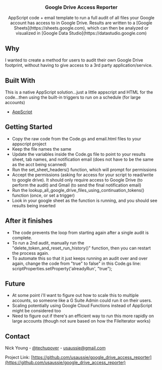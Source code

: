 <p align="center">

  <h3 align="center">Google Drive Access Reporter</h3>

  <p align="center">
    AppScript code + email template to run a full audit of all files your Google account has access to in Google Drive. Results are written to a [Google Sheets](https://sheets.google.com), which can then be analyzed or visualized in [Google Data Studio](https://datastudio.google.com)
  </p>
</p>


## Why

I wanted to create a method for users to audit their own Google Drive footprint, without having to give access to a 3rd party application/service.

## Built With
This is a native AppScript solution...just a little appscript and HTML for the code...then using the built-in triggers to run on a schedule (for large accounts)
* [AppScript](https://script.google.com)

## Getting Started

* Copy the raw code from the Code.gs and email.html files to your appscript project
* Keep the file names the same
* Update the variables inside the Code.gs file to point to your results sheet, tab names, and notification email (does not have to be the same as the acct being scanned)
* Run the set_sheet_headers() function, which will prompt for permissions
* Accept the permissions (asking for access for your script to read/write to google drive). It should only require access to Google Drive (to perform the audit) and Gmail (to send the final notification email)
* Run the lookup_all_google_drive_files_using_continuation_tokens() function (once, or set a trigger)
* Look in your google sheet as the function is running, and you should see results being inserted 

## After it finishes
* The code prevents the loop from starting again after a single audit is complete. 
* To run a 2nd audit, manually run the "delete_token_and_reset_run_history()" function, then you can restart the process again.
* To automate this so that it just keeps running an audit over and over again, change the code from "true" to false" in this Code.gs line: scriptProperties.setProperty('alreadyRun', "true");

<!-- FUTURE -->
## Future
* At some point i'll want to figure out how to scale this to multiple accounts, so someone like a G Suite Admin could run it on their users.
* Scaling potentially using Google Cloud Functions instead of AppScript might be considered too
* Need to figure out if there's an efficient way to run this more rapidly on large accounts (though not sure based on how the FileIterator works)

<!-- CONTACT -->
## Contact

Nick Young - [@techupover](https://twitter.com/techupover) - usaussie@gmail.com

Project Link: [https://github.com/usaussie/google_drive_access_reporter](https://github.com/usaussie/google_drive_access_reporter)
